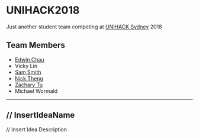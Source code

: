 # UNIHACK2018

Just another student team competing at [UNIHACK Sydney](https://unihack.net/sydney/) 2018

## Team Members
- [Edwin Chau](https://github.com/edwinchau)
- Vicky Lin
- [Sam Smith](https://github.com/SamArch27)
- [Nick Theng](https://github.com/Nick421)
- [Zachary Tu](https://github.com/ZacIsTerrible)
- Michael Wormald

***

## // InsertIdeaName
// Insert Idea Description

